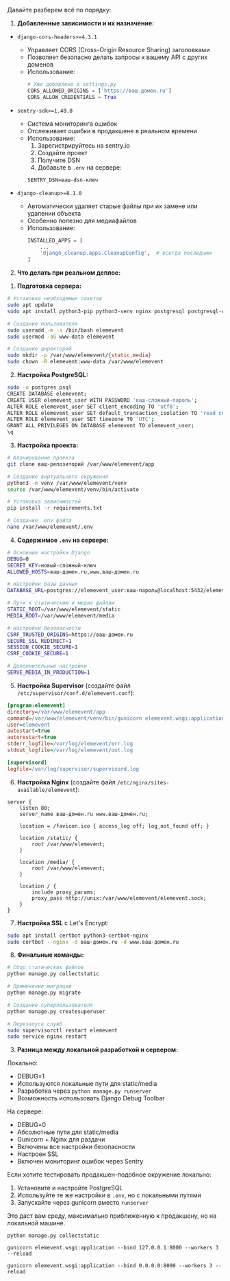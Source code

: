 Давайте разберем всё по порядку:

1. **Добавленные зависимости и их назначение:**

- `django-cors-headers>=4.3.1`

  - Управляет CORS (Cross-Origin Resource Sharing) заголовками
  - Позволяет безопасно делать запросы к вашему API с других доменов
  - Использование:
    ```python
    # Уже добавлено в settings.py
    CORS_ALLOWED_ORIGINS = ['https://ваш-домен.ru']
    CORS_ALLOW_CREDENTIALS = True
    ```

- `sentry-sdk>=1.40.0`

  - Система мониторинга ошибок
  - Отслеживает ошибки в продакшене в реальном времени
  - Использование:
    1. Зарегистрируйтесь на sentry.io
    2. Создайте проект
    3. Получите DSN
    4. Добавьте в `.env` на сервере:
    ```
    SENTRY_DSN=ваш-dsn-ключ
    ```

- `django-cleanup>=8.1.0`
  - Автоматически удаляет старые файлы при их замене или удалении объекта
  - Особенно полезно для медиафайлов
  - Использование:
    ```python
    INSTALLED_APPS = [
        ...
        'django_cleanup.apps.CleanupConfig',  # всегда последним
    ]
    ```

2. **Что делать при реальном деплое:**

1) **Подготовка сервера:**

```bash
# Установка необходимых пакетов
sudo apt update
sudo apt install python3-pip python3-venv nginx postgresql postgresql-contrib supervisor

# Создание пользователя
sudo useradd -m -s /bin/bash elemevent
sudo usermod -aG www-data elemevent

# Создание директорий
sudo mkdir -p /var/www/elemevent/{static,media}
sudo chown -R elemevent:www-data /var/www/elemevent
```

2. **Настройка PostgreSQL:**

```bash
sudo -u postgres psql
CREATE DATABASE elemevent;
CREATE USER elemevent_user WITH PASSWORD 'ваш-сложный-пароль';
ALTER ROLE elemevent_user SET client_encoding TO 'utf8';
ALTER ROLE elemevent_user SET default_transaction_isolation TO 'read committed';
ALTER ROLE elemevent_user SET timezone TO 'UTC';
GRANT ALL PRIVILEGES ON DATABASE elemevent TO elemevent_user;
\q
```

3. **Настройка проекта:**

```bash
# Клонирование проекта
git clone ваш-репозиторий /var/www/elemevent/app

# Создание виртуального окружения
python3 -m venv /var/www/elemevent/venv
source /var/www/elemevent/venv/bin/activate

# Установка зависимостей
pip install -r requirements.txt

# Создание .env файла
nano /var/www/elemevent/.env
```

4. **Содержимое `.env` на сервере:**

```bash
# Основные настройки Django
DEBUG=0
SECRET_KEY=новый-сложный-ключ
ALLOWED_HOSTS=ваш-домен.ru,www.ваш-домен.ru

# Настройки базы данных
DATABASE_URL=postgres://elemevent_user:ваш-пароль@localhost:5432/elemevent

# Пути к статическим и медиа файлам
STATIC_ROOT=/var/www/elemevent/static
MEDIA_ROOT=/var/www/elemevent/media

# Настройки безопасности
CSRF_TRUSTED_ORIGINS=https://ваш-домен.ru
SECURE_SSL_REDIRECT=1
SESSION_COOKIE_SECURE=1
CSRF_COOKIE_SECURE=1

# Дополнительные настройки
SERVE_MEDIA_IN_PRODUCTION=1
```

5. **Настройка Supervisor** (создайте файл `/etc/supervisor/conf.d/elemevent.conf`):

```ini
[program:elemevent]
directory=/var/www/elemevent/app
command=/var/www/elemevent/venv/bin/gunicorn elemevent.wsgi:application --workers 3 --bind unix:/var/www/elemevent/elemevent.sock
user=elemevent
autostart=true
autorestart=true
stderr_logfile=/var/log/elemevent/err.log
stdout_logfile=/var/log/elemevent/out.log

[supervisord]
logfile=/var/log/supervisor/supervisord.log
```

6. **Настройка Nginx** (создайте файл `/etc/nginx/sites-available/elemevent`):

```nginx
server {
    listen 80;
    server_name ваш-домен.ru www.ваш-домен.ru;

    location = /favicon.ico { access_log off; log_not_found off; }

    location /static/ {
        root /var/www/elemevent;
    }

    location /media/ {
        root /var/www/elemevent;
    }

    location / {
        include proxy_params;
        proxy_pass http://unix:/var/www/elemevent/elemevent.sock;
    }
}
```

7. **Настройка SSL** с Let's Encrypt:

```bash
sudo apt install certbot python3-certbot-nginx
sudo certbot --nginx -d ваш-домен.ru -d www.ваш-домен.ru
```

8. **Финальные команды:**

```bash
# Сбор статических файлов
python manage.py collectstatic

# Применение миграций
python manage.py migrate

# Создание суперпользователя
python manage.py createsuperuser

# Перезапуск служб
sudo supervisorctl restart elemevent
sudo service nginx restart
```

3. **Разница между локальной разработкой и сервером:**

Локально:

- DEBUG=1
- Используются локальные пути для static/media
- Разработка через `python manage.py runserver`
- Возможность использовать Django Debug Toolbar

На сервере:

- DEBUG=0
- Абсолютные пути для static/media
- Gunicorn + Nginx для раздачи
- Включены все настройки безопасности
- Настроен SSL
- Включен мониторинг ошибок через Sentry

Если хотите тестировать продакшен-подобное окружение локально:

1. Установите и настройте PostgreSQL
2. Используйте те же настройки в `.env`, но с локальными путями
3. Запускайте через gunicorn вместо `runserver`

Это даст вам среду, максимально приближенную к продакшену, но на локальной машине.

```
python manage.py collectstatic
```

```
gunicorn elemevent.wsgi:application --bind 127.0.0.1:8000 --workers 3 --reload
```

```
gunicorn elemevent.wsgi:application --bind 0.0.0.0:8000 --workers 3 --reload
```
